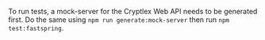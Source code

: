 To run tests, a mock-server for the Cryptlex Web API needs to be generated first. Do the same using `npm run generate:mock-server` then run `npm test:fastspring`.